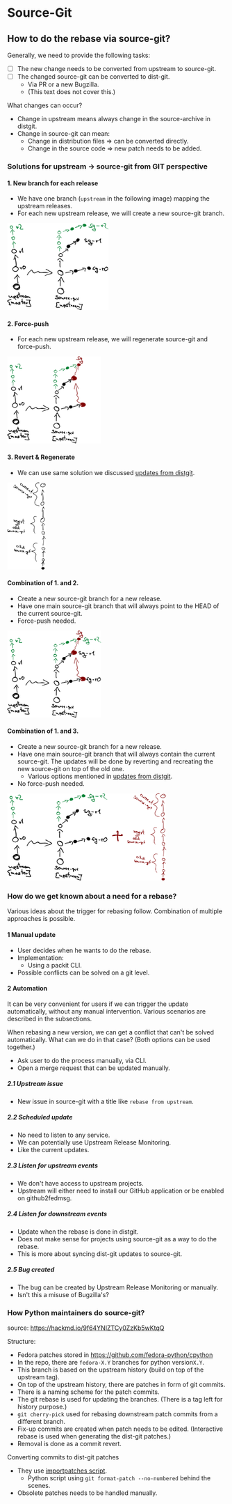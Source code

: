 # Source-Git

## How to do the rebase via source-git?

Generally, we need to provide the following tasks:

- [ ] The new change needs to be converted from upstream to source-git.
- [ ] The changed source-git can be converted to dist-git.
  - Via PR or a new Bugzilla.
  - (This text does not cover this.)

What changes can occur?

- Change in upstream means always change in the source-archive in distgit.
- Change in source-git can mean:
  - Change in distribution files => can be converted directly.
  - Change in the source code => new patch needs to be added.

### Solutions for upstream -> source-git from GIT perspective

#### 1. New branch for each release

- We have one branch (`upstream` in the following image) mapping the upstream releases.
- For each new upstream release, we will create a new source-git branch.

<img src="./img/sync-upstream-release.svg" alt="sync-upstream-release" height="200"/>

#### 2. Force-push

- For each new upstream release, we will regenerate source-git and force-push.

<img src="./img/force-push-upstream-release.svg" alt="force-push-upstream-release" height="200"/>

#### 3. Revert & Regenerate

- We can use same solution we discussed [updates from distgit](../dist-git-to-src-git/updates.md).

<img src="./img/revert-and-regenerate-upstream-release.svg" alt="revert-and-regenerate-upstream-release" height="200"/>

#### Combination of 1. and 2.

- Create a new source-git branch for a new release.
- Have one main source-git branch that will always point to the HEAD of the current source-git.
- Force-push needed.

<img src="./img/sync-upstream-release+force-push.svg" alt="sync-upstream-release+force-push" height="200"/>

#### Combination of 1. and 3.

- Create a new source-git branch for a new release.
- Have one main source-git branch that will always contain the current source-git.
  The updates will be done by reverting and recreating the new source-git on top of the old one.
  - Various options mentioned in [updates from distgit](../dist-git-to-src-git/updates.md).
- No force-push needed.

<img src="./img/sync-upstream-release+revert-and-regenerate.svg" alt="sync-upstream-release+revert-and-regenerate" height="200"/>

### How do we get known about a need for a rebase?

Various ideas about the trigger for rebasing follow. Combination of multiple approaches is possible.

#### 1 Manual update

- User decides when he wants to do the rebase.
- Implementation:
  - Using a packit CLI.
- Possible conflicts can be solved on a git level.

#### 2 Automation

It can be very convenient for users if we can trigger the update automatically,
without any manual intervention.
Various scenarios are described in the subsections.

When rebasing a new version, we can get a conflict that can't be solved automatically.
What can we do in that case? (Both options can be used together.)

- Ask user to do the process manually, via CLI.
- Open a merge request that can be updated manually.

##### 2.1 Upstream issue

- New issue in source-git with a title like `rebase from upstream`.

##### 2.2 Scheduled update

- No need to listen to any service.
- We can potentially use Upstream Release Monitoring.
- Like the current updates.

##### 2.3 Listen for upstream events

- We don't have access to upstream projects.
- Upstream will either need to install our GitHub application or be enabled on github2fedmsg.

##### 2.4 Listen for downstream events

- Update when the rebase is done in distgit.
- Does not make sense for projects using source-git as a way to do the rebase.
- This is more about syncing dist-git updates to source-git.

##### 2.5 Bug created

- The bug can be created by Upstream Release Monitoring or manually.
- Isn't this a misuse of Bugzilla's?

### How Python maintainers do source-git?

source: https://hackmd.io/9f64YNIZTCy0ZzKb5wKtqQ

Structure:

- Fedora patches stored in https://github.com/fedora-python/cpython
- In the repo, there are `fedora-X.Y` branches for python version`X.Y`.
- This branch is based on the upstream history (build on top of the upstream tag).
- On top of the upstream history, there are patches in form of git commits.
- There is a naming scheme for the patch commits.
- The git rebase is used for updating the branches. (There is a tag left for history purpose.)
- `git cherry-pick` used for rebasing downstream patch commits from a different branch.
- Fix-up commits are created when patch needs to be edited.
  (Interactive rebase is used when generating the dist-git patches.)
- Removal is done as a commit revert.

Converting commits to dist-git patches

- They use [importpatches script](https://github.com/fedora-python/importpatches).
  - Python script using `git format-patch --no-numbered` behind the scenes.
- Obsolete patches needs to be handled manually.
